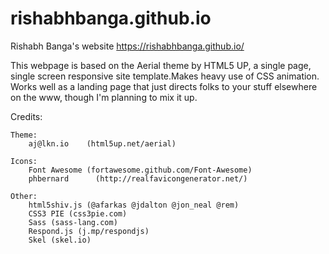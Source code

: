 # rishabhbanga.github.io

Rishabh Banga's website https://rishabhbanga.github.io/

This webpage is based on the Aerial theme by HTML5 UP, a single page, single screen responsive site template.Makes heavy use of CSS animation. Works well as a landing page that just directs folks to your stuff elsewhere on the www, though I'm planning to mix it up.

Credits:

	Theme:
		aj@lkn.io    (html5up.net/aerial)

	Icons:
		Font Awesome (fortawesome.github.com/Font-Awesome)
		phbernard	   (http://realfavicongenerator.net/)

	Other:
		html5shiv.js (@afarkas @jdalton @jon_neal @rem)
		CSS3 PIE (css3pie.com)
		Sass (sass-lang.com)
		Respond.js (j.mp/respondjs)
		Skel (skel.io)